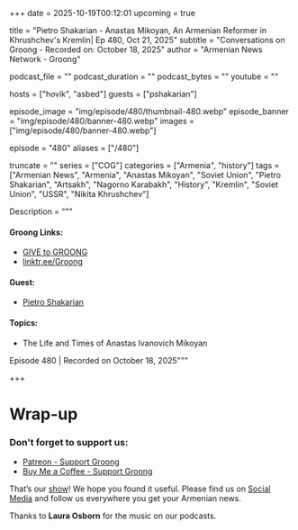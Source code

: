 +++
date = 2025-10-19T00:12:01
upcoming = true

title = "Pietro Shakarian - Anastas Mikoyan, An Armenian Reformer in Khrushchev's Kremlin| Ep 480, Oct 21, 2025"
subtitle = "Conversations on Groong - Recorded on: October 18, 2025"
author = "Armenian News Network - Groong"

podcast_file = ""
podcast_duration = ""
podcast_bytes = ""
youtube = ""

hosts = ["hovik", "asbed"]
guests = ["pshakarian"]

episode_image = "img/episode/480/thumbnail-480.webp"
episode_banner = "img/episode/480/banner-480.webp"
images = ["img/episode/480/banner-480.webp"]

episode = "480"
aliases = ["/480"]

truncate = ""
series = ["COG"]
categories = ["Armenia", "history"]
tags = ["Armenian News", "Armenia", "Anastas Mikoyan", "Soviet Union", "Pietro Shakarian", "Artsakh", "Nagorno Karabakh", "History", "Kremlin", "Soviet Union", "USSR", "Nikita Khrushchev"]


Description = """

#### Groong Links:
* [GIVE to GROONG](https://podcasts.groong.org/donate)
* [linktr.ee/Groong](https://linktr.ee/groong)

#### Guest:
* [Pietro Shakarian](/guest/pshakarian)

#### Topics:
* The Life and Times of Anastas Ivanovich Mikoyan

Episode 480 | Recorded on October 18, 2025"""

+++



# Wrap-up

### **Don't forget to support us:**
* [Patreon - Support Groong](https://www.patreon.com/ann_groong)
* [Buy Me a Coffee - Support Groong](https://www.buymeacoffee.com/groong)


That’s our [show](https://podcasts.groong.org/)! We hope you found it useful. Please find us on [Social Media](https://linktr.ee/groong) and follow us everywhere you get your Armenian news.

Thanks to **Laura Osborn** for the music on our podcasts.


